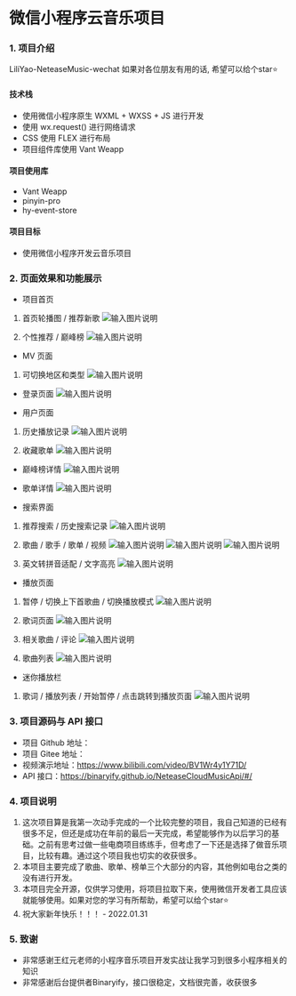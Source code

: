 # 微信小程序云音乐项目

### 1. 项目介绍
LiliYao-NeteaseMusic-wechat 如果对各位朋友有用的话, 希望可以给个star⭐

#### 技术栈
- 使用微信小程序原生 WXML + WXSS + JS 进行开发
- 使用 wx.request() 进行网络请求
- CSS 使用 FLEX 进行布局
- 项目组件库使用 Vant Weapp

#### 项目使用库
- Vant Weapp
- pinyin-pro
- hy-event-store

#### 项目目标
- 使用微信小程序开发云音乐项目

### 2. 页面效果和功能展示

- 项目首页
1. 首页轮播图 / 推荐新歌
![输入图片说明](assets/iconfont/BA6033E477FE0AEE16CC5D962B588CD6.jpg)

2. 个性推荐 / 巅峰榜
![输入图片说明](assets/iconfont/C692C0362A09B4017AC357E98E77A168.jpg)


- MV 页面
1. 可切换地区和类型
![输入图片说明](assets/iconfont/4C8553DBD09A0381B45BB3CE531FA6DF.jpg)


- 登录页面
![输入图片说明](assets/iconfont/1498AA4A86B7D2FE2B42FA9781A6871B.jpg)


- 用户页面
1. 历史播放记录
![输入图片说明](assets/iconfont/70D4A90DE4B3E64D8521A81C3B2E751E.jpg)


2. 收藏歌单
![输入图片说明](assets/iconfont/1AFA9F39A9C2F921A12A7E25A6DD6D5D.jpg)



- 巅峰榜详情
![输入图片说明](assets/iconfont/0CFCAC1BCDECBEB09C8AEF89CF6FDE9C.jpg)


- 歌单详情
![输入图片说明](assets/iconfont/447EF3CEBF8BB1FA7341091DFA45E8BC.jpg)


- 搜索界面
1. 推荐搜索 / 历史搜索记录
![输入图片说明](assets/iconfont/8FB75A3EF4058435D68248F2C258F121.jpg)

2. 歌曲 / 歌手 / 歌单 / 视频
![输入图片说明](assets/iconfont/E1CF528E48ABE5917F923B1F9DE42D31.jpg)
![输入图片说明](assets/iconfont/9C191490869586B8397812489796DCA8.jpg)
![输入图片说明](assets/iconfont/C768E1BF87F63520CC31C6C5188E24FC.jpg)

3. 英文转拼音适配 / 文字高亮
![输入图片说明](assets/iconfont/A5DB1B0983CDF07BA6D55211FF160E4C.jpg)


- 播放页面
1. 暂停 / 切换上下首歌曲 / 切换播放模式
![输入图片说明](assets/iconfont/896C65D9CE9B0E53B213D129C7040635.jpg)

2. 歌词页面
![输入图片说明](assets/iconfont/668165DC985280390D3A540868A3F2DA.jpg)

3. 相关歌曲 / 评论
![输入图片说明](assets/iconfont/209AD39E5A2B0FD4D4305C9650DE1F1C.jpg)


4. 歌曲列表
![输入图片说明](assets/iconfont/6883B1C4ED1779F9F7308665A9DEEF91.jpg)


- 迷你播放栏
1. 歌词 / 播放列表 / 开始暂停 / 点击跳转到播放页面
![输入图片说明](assets/iconfont/1AFA9F39A9C2F921A12A7E25A6DD6D5D.jpg)

### 3. 项目源码与 API 接口
- 项目 Github 地址：
- 项目 Gitee 地址：
- 视频演示地址：https://www.bilibili.com/video/BV1Wr4y1Y71D/
- API 接口：https://binaryify.github.io/NeteaseCloudMusicApi/#/



### 4. 项目说明

1.  这次项目算是我第一次动手完成的一个比较完整的项目，我自己知道的已经有很多不足，但还是成功在年前的最后一天完成，希望能够作为以后学习的基础。之前有思考过做一些电商项目练练手，但考虑了一下还是选择了做音乐项目，比较有趣。通过这个项目我也切实的收获很多。
2.  本项目主要完成了歌曲、歌单、榜单三个大部分的内容，其他例如电台之类的没有进行开发。
3.  本项目完全开源，仅供学习使用，将项目拉取下来，使用微信开发者工具应该就能够使用。如果对您的学习有所帮助，希望可以给个star⭐
4.  祝大家新年快乐！！！ - 2022.01.31

### 5. 致谢
- 非常感谢王红元老师的小程序音乐项目开发实战让我学习到很多小程序相关的知识
- 非常感谢后台提供者Binaryify，接口很稳定，文档很完善，收获很多
